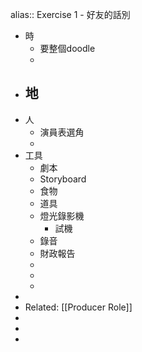 alias:: Exercise 1 - 好友的話別

- 時
	- 要整個doodle
	-
- 地
	-
- 人
	- 演員表選角
	-
- 工具
	- 劇本
	- Storyboard
	- 食物
	- 道具
	- 燈光錄影機
		- 試機
	- 錄音
	- 財政報告
	-
	-
	-
-
- Related: [[Producer Role]]
-
-
-